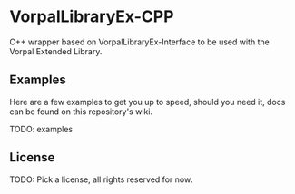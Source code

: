 # VorpalLibraryEx-CPP
C++ wrapper based on VorpalLibraryEx-Interface to be used with the Vorpal Extended Library.


## Examples
Here are a few examples to get you up to speed, should you need it, docs can be found on this repository's wiki.

TODO: examples

## License
TODO: Pick a license, all rights reserved for now.

